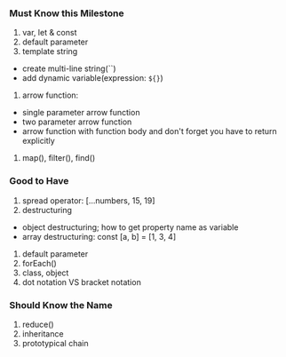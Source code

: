 ### Must Know this Milestone

1. var, let & const
1. default parameter
1. template string

  - create multi-line string(``)
  - add dynamic variable(expression: `${}`)

1. arrow function:

  - single parameter arrow function
  - two parameter arrow function
  - arrow function with function body and don't forget you have to return explicitly

1. map(), filter(), find()

### Good to Have

1. spread operator: [...numbers, 15, 19]
1. destructuring

  - object destructuring; how to get property name as variable
  - array destructuring: const [a, b] = [1, 3, 4]

1. default parameter
1. forEach()
1. class, object
1. dot notation VS bracket notation


### Should Know the Name

1. reduce()
1. inheritance
1. prototypical chain
